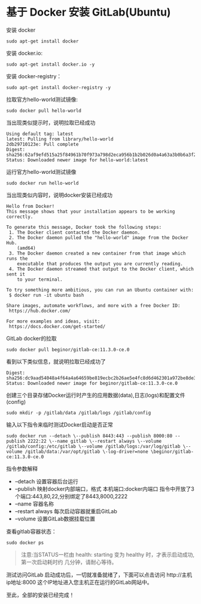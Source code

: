 # 基于 Docker 安装 GitLab(Ubuntu)
安装 docker
```
sudo apt-get install docker
```
安装 docker.io:
```
sudo apt-get install docker.io -y
```
安装 docker-registry：
```
sudo apt-get install docker-registry -y
```
拉取官方hello-world测试镜像:
```
sudo docker pull hello-world
```
当出现类似提示时，说明拉取已经成功
```
Using default tag: latest
latest: Pulling from library/hello-world
2db29710123e: Pull complete 
Digest: sha256:62af9efd515a25f84961b70f973a798d2eca956b1b2b026d0a4a63a3b0b6a3f2
Status: Downloaded newer image for hello-world:latest
```
运行官方hello-world测试镜像
```
sudo docker run hello-world
```
当出现类似内容时，说明docker安装已经成功
```
Hello from Docker!
This message shows that your installation appears to be working correctly.

To generate this message, Docker took the following steps:
 1. The Docker client contacted the Docker daemon.
 2. The Docker daemon pulled the "hello-world" image from the Docker Hub.
    (amd64)
 3. The Docker daemon created a new container from that image which runs the
    executable that produces the output you are currently reading.
 4. The Docker daemon streamed that output to the Docker client, which sent it
    to your terminal.

To try something more ambitious, you can run an Ubuntu container with:
 $ docker run -it ubuntu bash

Share images, automate workflows, and more with a free Docker ID:
 https://hub.docker.com/

For more examples and ideas, visit:
 https://docs.docker.com/get-started/
```
GitLab docker的拉取
```
sudo docker pull beginor/gitlab-ce:11.3.0-ce.0 
```
看到以下类似信息，就说明拉取已经成功了
```
Digest: sha256:dc9aad54048a4f64a4a64659be819ecbc2b26ae5e4fc8d6d462301a972be8de3
Status: Downloaded newer image for beginor/gitlab-ce:11.3.0-ce.0
```
创建三个目录存储Docker运行时产生的应用数据(data),日志(logs)和配置文件(config)
```
sudo mkdir -p /gitlab/data /gitlab/logs /gitlab/config
```
输入以下指令来临时测试Docker启动是否正常
```
sudo docker run --detach \--publish 8443:443 --publish 8000:80 --publish 2222:22 \--name gitlab \--restart always \--volume /gitlab/config:/etc/gitlab \--volume /gitlab/logs:/var/log/gitlab \--volume /gitlab/data:/var/opt/gitlab \-log-driver=none \beginor/gitlab-ce:11.3.0-ce.0
```
指令参数解释

- –detach 设置容器后台运行
- –publish 映射docker内部端口，格式 本机端口:docker内端口 指令中开放了3个端口:443,80,22,分别绑定了8443,8000,2222
- –name 容器名称
- –restart always 每次启动容器就重启GitLab
- –volume 设置GitLab数据挂载位置

查看gitlab容器状态：
```
sudo docker ps
```
> 注意:当STATUS一栏由 health: starting 变为 healthy 时，才表示启动成功,第一次启动耗时约 几分钟，请耐心等待。

测试访问GitLab
启动成功后，一切就准备就绪了，下面可以点击访问 http://主机ip地址:8000 这个IP地址进入您主机正在运行的GitLab网站中。

至此，全部的安装已经完成！


